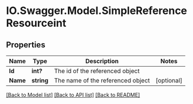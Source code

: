 # IO.Swagger.Model.SimpleReferenceResourceint
## Properties

Name | Type | Description | Notes
------------ | ------------- | ------------- | -------------
**Id** | **int?** | The id of the referenced object | 
**Name** | **string** | The name of the referenced object | [optional] 

[[Back to Model list]](../README.md#documentation-for-models) [[Back to API list]](../README.md#documentation-for-api-endpoints) [[Back to README]](../README.md)

